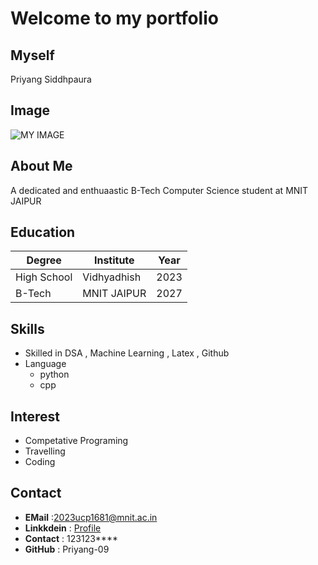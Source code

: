 # Welcome to my portfolio
## Myself
Priyang Siddhpaura

## Image
![MY IMAGE](https://www.istockphoto.com/photo/big-financial-data-theft-concept-an-anonymous-hacker-is-hacking-highly-protected-gm1406645290-458118825?utm_campaign=srp_photos_top&utm_content=https%3A%2F%2Funsplash.com%2Fs%2Fphotos%2Fhacker&utm_medium=affiliate&utm_source=unsplash&utm_term=hacker%3A%3A%3A)

## About Me
A dedicated and enthuaastic B-Tech Computer Science student at MNIT JAIPUR

## Education
|   Degree    |  Institute  | Year |
|     ---     |     ---     |  --- |
| High School | Vidhyadhish | 2023 |
|   B-Tech    | MNIT JAIPUR | 2027 |

## Skills
- Skilled in DSA , Machine Learning , Latex , Github
- Language
  - python
  - cpp

## Interest 
- Competative Programing
- Travelling
- Coding

## Contact
- **EMail** :[2023ucp1681@mnit.ac.in](mailto:2023ucp1681@mnit.ac.in)
- **Linkkdein** : [Profile](linkdein.com)
- **Contact** : 123123****
- **GitHub** : Priyang-09





